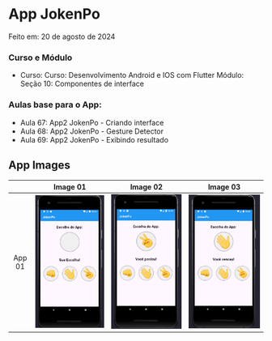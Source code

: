 # App JokenPo

Feito em: 20 de agosto de 2024

### Curso e Módulo

- Curso: Curso: Desenvolvimento Android e IOS com Flutter
  Módulo: Seção 10: Componentes de interface

### Aulas base para o App:

- Aula 67: App2 JokenPo - Criando interface
- Aula 68: App2 JokenPo - Gesture Detector
- Aula 69: App2 JokenPo - Exibindo resultado


## App Images

|        | Image 01 | Image 02 | Image 03 |
|:------:|:--------:|:--------:|:--------:|
| App 01 | ![Img01] | ![Img02] | ![Img03] |

<!-- Links -->

[Img01]: https://github.com/MatheusPTorquato/appsCursosFlutter/blob/dev-mpt/screenshots/01app03_jamilton.png

[Img02]: https://github.com/MatheusPTorquato/appsCursosFlutter/blob/dev-mpt/screenshots/02app03_jamilton.png

[Img03]: https://github.com/MatheusPTorquato/appsCursosFlutter/blob/dev-mpt/screenshots/03app03_jamilton.png
